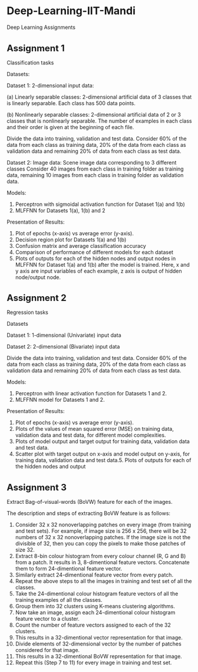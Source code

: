 # Deep-Learning-IIT-Mandi
Deep Learning Assignments
<h1 style="font-size:24px;">Assignment 1</h1>
Classification tasks

Datasets:

Dataset 1: 2-dimensional input data:

(a) Linearly separable classes: 2-dimensional artificial data of 3 classes that is linearly
separable. Each class has 500 data points.

(b) Nonlinearly separable classes: 2-dimensional artificial data of 2 or 3 classes that is
nonlinearly separable. The number of examples in each class and their order is given
at the beginning of each file.

Divide the data into training, validation and test data. Consider 60% of the data from
each class as training data, 20% of the data from each class as validation data and
remaining 20% of data from each class as test data.

Dataset 2: Image data: Scene image data corresponding to 3 different classes
Consider 40 images from each class in training folder as training data, remaining 10
images from each class in training folder as validation data.

Models:
1. Perceptron with sigmoidal activation function for Dataset 1(a) and 1(b)
2. MLFFNN for Datasets 1(a), 1(b) and 2
   
Presentation of Results:
1. Plot of epochs (x-axis) vs average error (y-axis).
2. Decision region plot for Datasets 1(a) and 1(b)
3. Confusion matrix and average classification accuracy
4. Comparison of performance of different models for each dataset
5. Plots of outputs for each of the hidden nodes and output nodes in MLFFNN for Dataset 1(a) and
1(b) after the model is trained. Here, x and y axis are input variables of each example, z axis is
output of hidden node/output node.

<h1 style="font-size:24px;">Assignment 2</h1>
Regression tasks

Datasets

Dataset 1: 1-dimensional (Univariate) input data

Dataset 2: 2-dimensional (Bivariate) input data

Divide the data into training, validation and test data. Consider 60% of the data from each class
as training data, 20% of the data from each class as validation data and remaining 20% of data
from each class as test data.

Models:
1. Perceptron with linear activation function for Datasets 1 and 2.
2. MLFFNN model for Datasets 1 and 2.

Presentation of Results:
1. Plot of epochs (x-axis) vs average error (y-axis).
2. Plots of the values of mean squared error (MSE) on training data, validation data and test data,
for different model complexities.
3. Plots of model output and target output for training data, validation data and test data.
4. Scatter plot with target output on x-axis and model output on y-axis, for training data, validation
data and test data.5. Plots of outputs for each of the hidden nodes and output

<h1 style="font-size:24px;">Assignment 3</h1>
Extract Bag-of-visual-words (BoVW) feature for each of the images.

The description and steps of extracting BoVW feature is as follows:

1. Consider 32 x 32 nonoverlapping patches on every image (from training and test sets). For
example, if image size is 256 x 256, there will be 32 numbers of 32 x 32 nonoverlapping patches. If the image size is not the divisible of 32, then you can copy the pixels to make those patches of size 32.
2. Extract 8-bin colour histogram from every colour channel (R, G and B) from a patch. It results in 3, 8-dimentional feature vectors. Concatenate them to form 24-dimentional feature vector.
3. Similarly extract 24-dimentional feature vector from every patch.
4. Repeat the above steps to all the images in training and test set of all the classes.
5. Take the 24-dimentional colour histogram feature vectors of all the training examples of all the
classes.
6. Group them into 32 clusters using K-means clustering algorithms.
7. Now take an image, assign each 24-dimentional colour histogram feature vector to a cluster.
8. Count the number of feature vectors assigned to each of the 32 clusters.
9. This results in a 32-dimentional vector representation for that image.
10. Divide elements of 32-dimensional vector by the number of patches considered for that image.
11. This results in a 32-dimentional BoVW representation for that image.
12. Repeat this (Step 7 to 11) for every image in training and test set.
